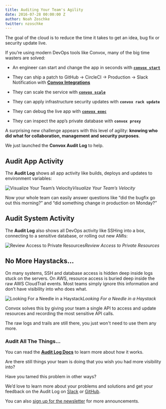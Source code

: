 ```yaml
---
title: Auditing Your Team's Agility
date: 2016-07-28 00:00:00 Z
author: Noah Zoschke
twitter: nzoschke
---
```


The goal of the cloud is to reduce the time it takes to get an idea, bug fix or security update live.

If you’re using modern DevOps tools like Convox, many of the big time wasters are solved:

* An engineer can start and change the app in seconds with **[`convox start`](https://convox.com/docs/running-locally/)**

* They can ship a patch to GitHub → CircleCI → Production → Slack Notification with **[Convox Integrations](https://convox.com/docs/console/)**

* They can scale the service with **[`convox scale`](https://convox.com/docs/scaling/)**

* They can apply infrastructure security updates with **`convox rack update`**

* They can debug the live app with **[`convox exec`](https://convox.com/docs/debugging/)**

* They can inspect the app’s private database with **`convox proxy`**

A surprising new challenge appears with this level of agility: **knowing who did what for collaboration, management and security purposes**.

We just launched the **Convox Audit Log** to help.

<!--more-->

## Audit App Activity

The **Audit Log** shows all app activity like builds, deploys and updates to environment variables:

![Visualize Your Team’s Velocity](https://cdn-images-1.medium.com/max/3220/1*lQBoYkgf2fRhfaDS946_AQ.png)*Visualize Your Team’s Velocity*

Now your whole team can easily answer questions like “did the bugfix go out this morning?” and “did something change in production on Monday?”

## Audit System Activity

The **Audit Log** also shows all DevOps activity like SSHing into a box, connecting to a sensitive database, or rolling out new AMIs:

![Review Access to Private Resources](https://cdn-images-1.medium.com/max/3188/1*SynBcHM6C9tcFZUs4FFIzA.png)*Review Access to Private Resources*

## No More Haystacks...

On many systems, SSH and database access is hidden deep inside logs stuck on the servers. On AWS, resource access is buried deep inside the raw AWS CloudTrail events. Most teams simply ignore this information and don’t have visibility into who does what.

![Looking For a Needle in a Haystack](https://cdn-images-1.medium.com/max/3940/1*jePMK9kE5YDcNY9tTaMZmw.png)*Looking For a Needle in a Haystack*

Convox solves this by giving your team a single API to access and update resources and recording the most sensitive API calls.

The raw logs and trails are still there, you just won't need to use them any more.

### Audit All The Things...

You can read the **[Audit Log Docs](https://convox.com/docs/audit/)** to learn more about how it works.

Are there still things your team is doing that you wish you had more visibility into?

Have you tamed this problem in other ways?

We’d love to learn more about your problems and solutions and get your feedback on the Audit Log on [Slack](http://invite.convox.com/) or [GitHub](https://github.com/convox/rack).

You can also [sign up for the newsletter](https://t.co/r4Tta2jk0w) for more announcements.